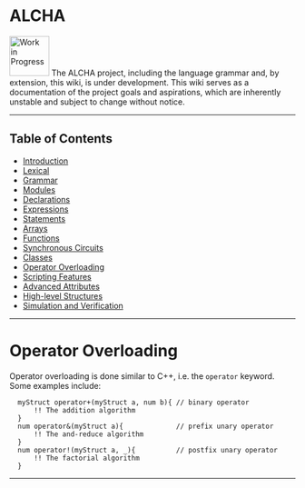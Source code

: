 # ALCHA

<img src="https://openclipart.org/download/3850/dchandlr-dchandlr-work.svg" height="70" alt="Work in Progress"/>
The ALCHA project, including the language grammar and, by extension, this
wiki, is under development.  This wiki serves as a documentation of the
project goals and aspirations, which are inherently unstable and subject to
change without notice.

--------------------------------------------------------------------------------

## Table of Contents

- [Introduction](Introduction.md)
- [Lexical](Lexical.md)
- [Grammar](Grammar.md)
- [Modules](Modules.md)
- [Declarations](Declarations.md)
- [Expressions](Expressions.md)
- [Statements](Statements.md)
- [Arrays](Arrays.md)
- [Functions](Functions.md)
- [Synchronous Circuits](SynchronousCircuits.md)
- [Classes](Classes.md)
- [Operator Overloading](OperatorOverloading.md#operator-overloading)
- [Scripting Features](Scripting.md)
- [Advanced Attributes](AdvancedAttributes.md)
- [High-level Structures](HighLevelStructures.md)
- [Simulation and Verification](Simulation.md)

--------------------------------------------------------------------------------

# Operator Overloading

Operator overloading is done similar to C++, i.e. the `operator` keyword.
Some examples include:

```alcha
  myStruct operator+(myStruct a, num b){ // binary operator
      !! The addition algorithm
  }
  num operator&(myStruct a){             // prefix unary operator
      !! The and-reduce algorithm
  }
  num operator!(myStruct a, _){          // postfix unary operator
      !! The factorial algorithm
  }
```

--------------------------------------------------------------------------------

